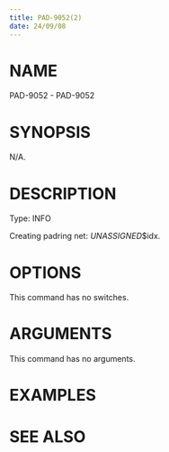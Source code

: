 ```yaml
---
title: PAD-9052(2)
date: 24/09/08
---
```


# NAME

PAD-9052 - PAD-9052

# SYNOPSIS

N/A.

# DESCRIPTION

Type: INFO

Creating padring net: _UNASSIGNED_$idx.

# OPTIONS

This command has no switches.

# ARGUMENTS

This command has no arguments.

# EXAMPLES

# SEE ALSO
